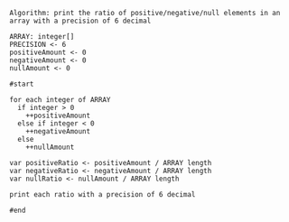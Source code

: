     Algorithm: print the ratio of positive/negative/null elements in an array with a precision of 6 decimal

    ARRAY: integer[]
    PRECISION <- 6
    positiveAmount <- 0
    negativeAmount <- 0
    nullAmount <- 0

    #start

    for each integer of ARRAY
      if integer > 0
        ++positiveAmount
      else if integer < 0
        ++negativeAmount
      else
        ++nullAmount

    var positiveRatio <- positiveAmount / ARRAY length
    var negativeRatio <- negativeAmount / ARRAY length
    var nullRatio <- nullAmount / ARRAY length

    print each ratio with a precision of 6 decimal

    #end
